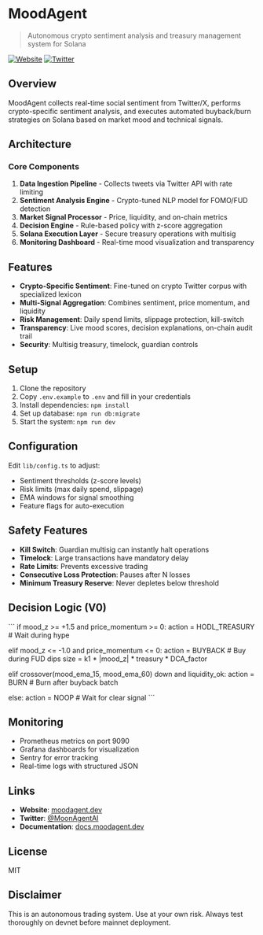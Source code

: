 # MoodAgent

> Autonomous crypto sentiment analysis and treasury management system for Solana

[![Website](https://img.shields.io/badge/Website-moodagent.dev-blue)](https://moodagent.dev)
[![Twitter](https://img.shields.io/badge/Twitter-@MoonAgentAI-1DA1F2)](https://x.com/MoonAgentAI)

## Overview

MoodAgent collects real-time social sentiment from Twitter/X, performs crypto-specific sentiment analysis, and executes automated buyback/burn strategies on Solana based on market mood and technical signals.

## Architecture

### Core Components

1. **Data Ingestion Pipeline** - Collects tweets via Twitter API with rate limiting
2. **Sentiment Analysis Engine** - Crypto-tuned NLP model for FOMO/FUD detection
3. **Market Signal Processor** - Price, liquidity, and on-chain metrics
4. **Decision Engine** - Rule-based policy with z-score aggregation
5. **Solana Execution Layer** - Secure treasury operations with multisig
6. **Monitoring Dashboard** - Real-time mood visualization and transparency

## Features

- **Crypto-Specific Sentiment**: Fine-tuned on crypto Twitter corpus with specialized lexicon
- **Multi-Signal Aggregation**: Combines sentiment, price momentum, and liquidity
- **Risk Management**: Daily spend limits, slippage protection, kill-switch
- **Transparency**: Live mood scores, decision explanations, on-chain audit trail
- **Security**: Multisig treasury, timelock, guardian controls

## Setup

1. Clone the repository
2. Copy `.env.example` to `.env` and fill in your credentials
3. Install dependencies: `npm install`
4. Set up database: `npm run db:migrate`
5. Start the system: `npm run dev`

## Configuration

Edit `lib/config.ts` to adjust:
- Sentiment thresholds (z-score levels)
- Risk limits (max daily spend, slippage)
- EMA windows for signal smoothing
- Feature flags for auto-execution

## Safety Features

- **Kill Switch**: Guardian multisig can instantly halt operations
- **Timelock**: Large transactions have mandatory delay
- **Rate Limits**: Prevents excessive trading
- **Consecutive Loss Protection**: Pauses after N losses
- **Minimum Treasury Reserve**: Never depletes below threshold

## Decision Logic (V0)

\`\`\`
if mood_z >= +1.5 and price_momentum >= 0:
    action = HODL_TREASURY  # Wait during hype

elif mood_z <= -1.0 and price_momentum <= 0:
    action = BUYBACK  # Buy during FUD dips
    size = k1 * |mood_z| * treasury * DCA_factor

elif crossover(mood_ema_15, mood_ema_60) down and liquidity_ok:
    action = BURN  # Burn after buyback batch

else:
    action = NOOP  # Wait for clear signal
\`\`\`

## Monitoring

- Prometheus metrics on port 9090
- Grafana dashboards for visualization
- Sentry for error tracking
- Real-time logs with structured JSON

## Links

- **Website**: [moodagent.dev](https://moodagent.dev)
- **Twitter**: [@MoonAgentAI](https://x.com/MoonAgentAI)
- **Documentation**: [docs.moodagent.dev](https://docs.moodagent.dev)

## License

MIT

## Disclaimer

This is an autonomous trading system. Use at your own risk. Always test thoroughly on devnet before mainnet deployment.

